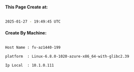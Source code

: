 
   
#### This Page Create at:

```bash

2025-01-27 - 19:49:45 UTC

```

#### Create By Machine:

```bash

Host Name : fv-az1440-199

platform  : Linux-6.8.0-1020-azure-x86_64-with-glibc2.39

Ip Local  : 10.1.0.111

```

